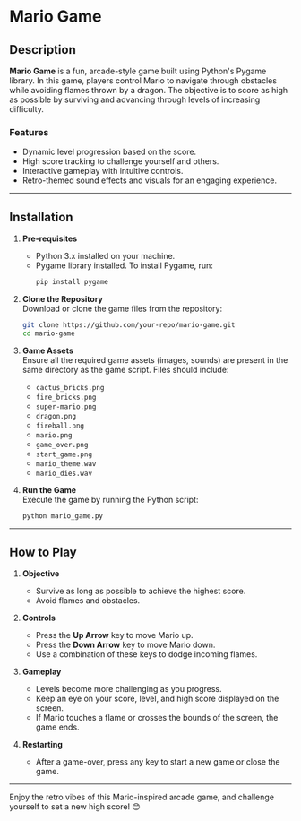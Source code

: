 # Mario Game

## Description  
**Mario Game** is a fun, arcade-style game built using Python's Pygame library. In this game, players control Mario to navigate through obstacles while avoiding flames thrown by a dragon. The objective is to score as high as possible by surviving and advancing through levels of increasing difficulty.  

### Features  
- Dynamic level progression based on the score.  
- High score tracking to challenge yourself and others.  
- Interactive gameplay with intuitive controls.  
- Retro-themed sound effects and visuals for an engaging experience.  

---

## Installation  

1. **Pre-requisites**  
   - Python 3.x installed on your machine.  
   - Pygame library installed. To install Pygame, run:  
     ```bash
     pip install pygame
     ```

2. **Clone the Repository**  
   Download or clone the game files from the repository:  
   ```bash
   git clone https://github.com/your-repo/mario-game.git
   cd mario-game
   ```

3. **Game Assets**  
   Ensure all the required game assets (images, sounds) are present in the same directory as the game script. Files should include:  
   - `cactus_bricks.png`  
   - `fire_bricks.png`  
   - `super-mario.png`  
   - `dragon.png`  
   - `fireball.png`  
   - `mario.png`  
   - `game_over.png`  
   - `start_game.png`  
   - `mario_theme.wav`  
   - `mario_dies.wav`  

4. **Run the Game**  
   Execute the game by running the Python script:  
   ```bash
   python mario_game.py
   ```

---

## How to Play  

1. **Objective**  
   - Survive as long as possible to achieve the highest score.  
   - Avoid flames and obstacles.  

2. **Controls**  
   - Press the **Up Arrow** key to move Mario up.  
   - Press the **Down Arrow** key to move Mario down.  
   - Use a combination of these keys to dodge incoming flames.  

3. **Gameplay**  
   - Levels become more challenging as you progress.  
   - Keep an eye on your score, level, and high score displayed on the screen.  
   - If Mario touches a flame or crosses the bounds of the screen, the game ends.  

4. **Restarting**  
   - After a game-over, press any key to start a new game or close the game.  

---

Enjoy the retro vibes of this Mario-inspired arcade game, and challenge yourself to set a new high score! 😊
